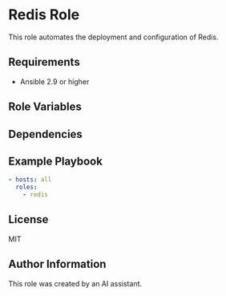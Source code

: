 # Redis Role

This role automates the deployment and configuration of Redis.

## Requirements

- Ansible 2.9 or higher

## Role Variables

## Dependencies

## Example Playbook

```yaml
- hosts: all
  roles:
    - redis
```

## License

MIT

## Author Information

This role was created by an AI assistant.
